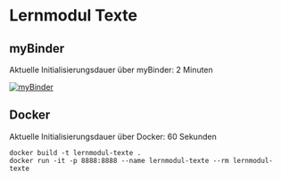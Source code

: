 # Lernmodul Texte

## myBinder

Aktuelle Initialisierungsdauer über myBinder: 2 Minuten

[![myBinder](https://mybinder.org/badge_logo.svg)](https://mybinder.org/v2/git/https%3A%2F%2Fprojectbase.medien.hs-duesseldorf.de%2Feild.nrw-module%2Flernmodul-texte.git/master?filepath=index.ipynb)

## Docker

Aktuelle Initialisierungsdauer über Docker: 60 Sekunden

```
docker build -t lernmodul-texte .
docker run -it -p 8888:8888 --name lernmodul-texte --rm lernmodul-texte
```
